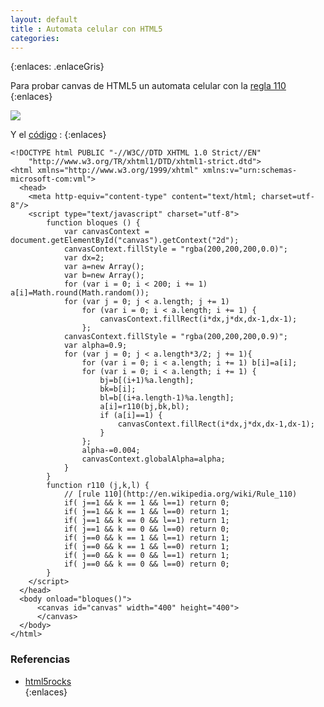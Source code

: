 ```yaml
---
layout: default
title : Automata celular con HTML5
categories:
---
```

{:enlaces: .enlaceGris}

Para probar canvas de HTML5 un automata celular con la [regla 110](http://en.wikipedia.org/wiki/Rule_110)
{:enlaces}

<div class="">
		<img src="http://f.cl.ly/items/2p3h363K0C3b2y1B0s1z/ss%202011-12-11_at_13.54.51.png">
		</img>
</div>

Y el [código](https://gist.github.com/1461541) :
{:enlaces}

	<!DOCTYPE html PUBLIC "-//W3C//DTD XHTML 1.0 Strict//EN"
		"http://www.w3.org/TR/xhtml1/DTD/xhtml1-strict.dtd">
	<html xmlns="http://www.w3.org/1999/xhtml" xmlns:v="urn:schemas-microsoft-com:vml">
	  <head>
		<meta http-equiv="content-type" content="text/html; charset=utf-8"/>
		<script type="text/javascript" charset="utf-8">
			function bloques () {
				var canvasContext = document.getElementById("canvas").getContext("2d");
				canvasContext.fillStyle = "rgba(200,200,200,0.0)";
				var dx=2;
				var a=new Array();
				var b=new Array();
				for (var i = 0; i < 200; i += 1) a[i]=Math.round(Math.random());
				for (var j = 0; j < a.length; j += 1)
					for (var i = 0; i < a.length; i += 1) {
						canvasContext.fillRect(i*dx,j*dx,dx-1,dx-1);
					};
				canvasContext.fillStyle = "rgba(200,200,200,0.9)";
				var alpha=0.9;
				for (var j = 0; j < a.length*3/2; j += 1){
					for (var i = 0; i < a.length; i += 1) b[i]=a[i];
					for (var i = 0; i < a.length; i += 1) {
						bj=b[(i+1)%a.length];
						bk=b[i];
						bl=b[(i+a.length-1)%a.length];
						a[i]=r110(bj,bk,bl);
						if (a[i]==1) {
							canvasContext.fillRect(i*dx,j*dx,dx-1,dx-1);
						}
					};
					alpha-=0.004;
					canvasContext.globalAlpha=alpha;
				}
			}
			function r110 (j,k,l) {
				// [rule 110](http://en.wikipedia.org/wiki/Rule_110)
				if( j==1 && k == 1 && l==1) return 0;
				if( j==1 && k == 1 && l==0) return 1;
				if( j==1 && k == 0 && l==1) return 1;
				if( j==1 && k == 0 && l==0) return 0;
				if( j==0 && k == 1 && l==1) return 1;
				if( j==0 && k == 1 && l==0) return 1;
				if( j==0 && k == 0 && l==1) return 1;
				if( j==0 && k == 0 && l==0) return 0;
			}
		</script>
	  </head>
	  <body onload="bloques()">
		  <canvas id="canvas" width="400" height="400">
		  </canvas>
	  </body>
	</html>

### Referencias
* [html5rocks](http://www.html5rocks.com/en/)  
{:enlaces}
